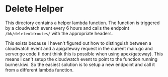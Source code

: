 # Delete Helper

This directory contains a helper lambda function. The function is triggered by a cloudwatch event every 6 hours and 
calls the endpoint `/bk/deleteoldroutes/` with the appropriate headers.

This exists because I haven't figured out how to distinguish between a cloudwatch event and a apigateway request in
the current main.go and server.go code (I dont think this is possible when using apex/gateway). This means I can't setup the cloudwatch event to point
to the function running burner.kiwi. So the easiest solution is to setup a new endpoint and call it
from a different lambda function.  